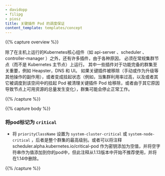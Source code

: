 ```yaml
---
- davidopp
- filipg
- piosz
title: 关键插件 Pod 的调度保证
content_template: templates/concept
---
```


{{% capture overview %}}

<!-- 
In addition to Kubernetes core components like api-server, scheduler, controller-manager running on a master machine
there are a number of add-ons which, for various reasons, must run on a regular cluster node (rather than the Kubernetes master).
Some of these add-ons are critical to a fully functional cluster, such as metrics-server, DNS, and UI.
A cluster may stop working properly if a critical add-on is evicted (either manually or as a side effect of another operation like upgrade)
and becomes pending (for example when the cluster is highly utilized and either there are other pending pods that schedule into the space
vacated by the evicted critical add-on pod or the amount of resources available on the node changed for some other reason).
-->
除了在主机上运行的Kubernetes核心组件（如  api-server 、scheduler 、controller-manager ）之外，还有许多插件，由于各种原因，
必须在常规集群节点（而不是 Kubernetes 主节点）上运行。
其中一些插件对于功能完备的群集至关重要，例如 Heapster，DNS 和 UI。
如果关键插件被移除（手动或作为升级等其他操作的副作用），或者变成挂起状态（例如，当集群利用率过高，以及或者其它被调度到该空间中的挂起 Pod 被清理关键插件 Pod 给移除，或者由于其它原因导致节点上可用资源的总量发生变化），群集可能会停止正常工作。



{{% /capture %}}


{{% capture body %}}


<!--
### Marking pod as critical
-->
### 将pod标记为	`critical`

<!--
To be considered critical, the pod has to run in the `kube-system` namespace (configurable via flag) and
->
要将pod标记为	`critical` ，pod 必须在kube-system命名空间中运行（可通过标志配置），以及
<!--
* Have the priorityClassName set as "system-cluster-critical" or "system-node-critical", the latter being the highest for entire cluster. Alternatively, you could add an annotation `scheduler.alpha.kubernetes.io/critical-pod` as key and empty string as value to your pod, but this annotation is deprecated as of version 1.13 and will be removed in 1.14.
-->
* 将 `priorityClassName` 设置为 `system-cluster-critical` 或 `system-node-critical` ，后者是整个群集的最高级别。或者可以将注释 scheduler.alpha.kubernetes.io/critical-pod 作为密钥添加为空值，并将空字符串作为值添加到你的pod中，但此注释从1.13版本中开始不推荐使用，并将在1.14中删除。

{{% /capture %}}
